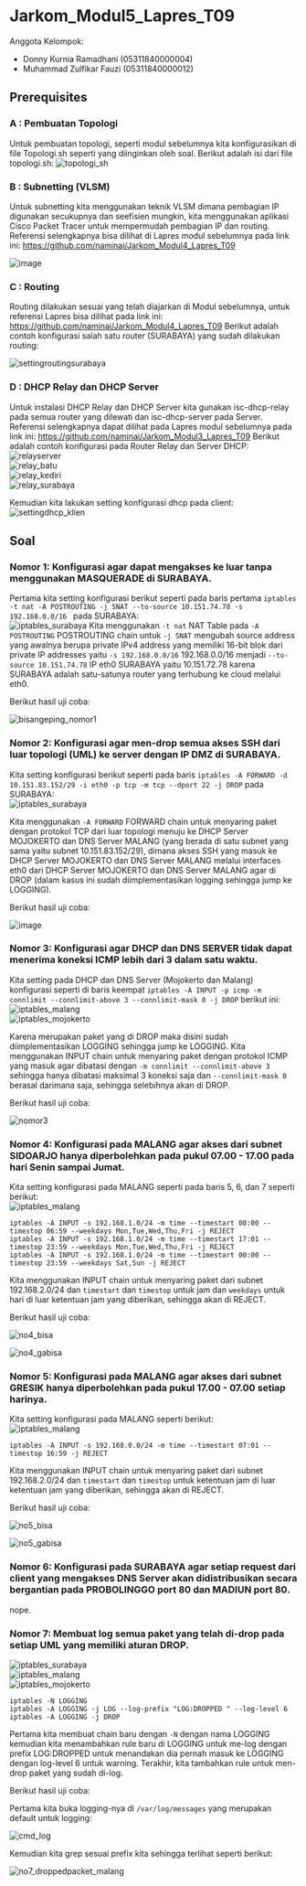 # Jarkom_Modul5_Lapres_T09
Anggota Kelompok:
- Donny Kurnia Ramadhani (05311840000004)  
- Muhammad Zulfikar Fauzi (05311840000012)  

## Prerequisites
### A : Pembuatan Topologi
Untuk pembuatan topologi, seperti modul sebelumnya kita konfigurasikan di file Topologi.sh seperti yang diinginkan oleh soal. Berikut adalah isi dari file topologi.sh:
![topologi_sh](https://user-images.githubusercontent.com/61267430/103164636-700dee00-4840-11eb-948a-464089170703.PNG) 

### B : Subnetting (VLSM)
Untuk subnetting kita menggunakan teknik VLSM dimana pembagian IP digunakan secukupnya dan seefisien mungkin, kita menggunakan aplikasi Cisco Packet Tracer untuk mempermudah pembagian IP dan routing. Referensi selengkapnya bisa dilihat di Lapres modul sebelumnya pada link ini: https://github.com/naminai/Jarkom_Modul4_Lapres_T09

![image](https://user-images.githubusercontent.com/61267430/103167050-6db88d80-485a-11eb-8026-275088193bb9.png)

### C : Routing
Routing dilakukan sesuai yang telah diajarkan di Modul sebelumnya, untuk referensi Lapres bisa dilihat pada link ini: https://github.com/naminai/Jarkom_Modul4_Lapres_T09
Berikut adalah contoh konfigurasi salah satu router (SURABAYA) yang sudah dilakukan routing: 

![settingroutingsurabaya](https://user-images.githubusercontent.com/61267430/103164658-c0854b80-4840-11eb-88d5-6fb8df26c007.PNG)

### D : DHCP Relay dan DHCP Server
Untuk instalasi DHCP Relay dan DHCP Server kita gunakan isc-dhcp-relay pada semua router yang dilewati dan isc-dhcp-server pada Server. Referensi selengkapnya dapat dilihat pada Lapres modul sebelumnya pada link ini: https://github.com/naminai/Jarkom_Modul3_Lapres_T09
Berikut adalah contoh konfigurasi pada Router Relay dan Server DHCP:  
![relayserver](https://user-images.githubusercontent.com/61267430/103164678-f1658080-4840-11eb-91d8-1d5a3f5dcc97.PNG)  
![relay_batu](https://user-images.githubusercontent.com/61267430/103164679-f296ad80-4840-11eb-934a-c753e36c4f02.PNG)  
![relay_kediri](https://user-images.githubusercontent.com/61267430/103164680-f32f4400-4840-11eb-8f0b-f3ca4f48873e.PNG)  
![relay_surabaya](https://user-images.githubusercontent.com/61267430/103164682-f3c7da80-4840-11eb-8d53-c14168b35ec8.PNG)  

Kemudian kita lakukan setting konfigurasi dhcp pada client:  
![settingdhcp_klien](https://user-images.githubusercontent.com/61267430/103164706-3b4e6680-4841-11eb-9314-51062846cfa0.PNG)

## Soal
### Nomor 1: Konfigurasi agar dapat mengakses ke luar tanpa menggunakan MASQUERADE di SURABAYA.
Pertama kita setting konfigurasi berikut seperti pada baris pertama `iptables -t nat -A POSTROUTING -j SNAT --to-source 10.151.74.78 -s 192.168.0.0/16 ` pada SURABAYA:  
![iptables_surabaya](https://user-images.githubusercontent.com/61267430/103164774-f70f9600-4841-11eb-9231-e913de2f8d7e.PNG) 
Kita menggunakan `-t nat` NAT Table pada `-A POSTROUTING` POSTROUTING chain untuk `-j SNAT` mengubah source address yang awalnya berupa private IPv4 address yang memiliki 16-bit blok dari private IP addresses yaitu `-s 192.168.0.0/16` 192.168.0.0/16 menjadi `--to-source 10.151.74.78` IP eth0 SURABAYA yaitu 10.151.72.78 karena SURABAYA adalah satu-satunya router yang terhubung ke cloud melalui eth0.

Berikut hasil uji coba: 

![bisangeping_nomor1](https://user-images.githubusercontent.com/61267430/103166767-ecf89200-4857-11eb-8b58-cbf4f52267ba.PNG)  

### Nomor 2: Konfigurasi agar men-drop semua akses SSH dari luar topologi (UML) ke server dengan IP DMZ di SURABAYA.
Kita setting konfigurasi berikut seperti pada baris `iptables -A FORWARD -d 10.151.83.152/29 -i eth0 -p tcp -m tcp --dport 22 -j DROP` pada SURABAYA:   
![iptables_surabaya](https://user-images.githubusercontent.com/61267430/103164774-f70f9600-4841-11eb-9231-e913de2f8d7e.PNG)  

Kita menggunakan `-A FORWARD` FORWARD chain untuk menyaring paket dengan protokol TCP dari luar topologi menuju ke DHCP Server MOJOKERTO dan DNS Server MALANG (yang berada di satu subnet yang sama yaitu subnet 10.151.83.152/29), dimana akses SSH yang masuk ke DHCP Server MOJOKERTO dan DNS Server MALANG melalui interfaces eth0 dari DHCP Server MOJOKERTO dan DNS Server MALANG agar di DROP (dalam kasus ini sudah diimplementasikan logging sehingga jump ke LOGGING).

Berikut hasil uji coba:   

![image](https://user-images.githubusercontent.com/61267430/103166964-b7ed3f00-4859-11eb-9619-f0baeab8adb6.png) 

### Nomor 3: Konfigurasi agar DHCP dan DNS SERVER tidak dapat menerima koneksi ICMP lebih dari 3 dalam satu waktu.
Kita setting pada DHCP dan DNS Server (Mojokerto dan Malang) konfigurasi seperti di baris keempat `iptables -A INPUT -p icmp -m connlimit --connlimit-above 3 --connlimit-mask 0 -j DROP` berikut ini:  
![iptables_malang](https://user-images.githubusercontent.com/61267430/103164868-44d8ce00-4843-11eb-93af-f2643066d4da.PNG)  
![iptables_mojokerto](https://user-images.githubusercontent.com/61267430/103164869-4609fb00-4843-11eb-9023-cf998259df32.PNG)  

Karena merupakan paket yang di DROP maka disini sudah diimplementasikan LOGGING sehingga jump ke LOGGING. Kita menggunakan INPUT chain untuk menyaring paket dengan protokol ICMP yang masuk agar dibatasi dengan `-m connlimit --connlimit-above 3`  sehingga hanya dibatasi maksimal 3 koneksi saja dan `--connlimit-mask 0` berasal darimana saja, sehingga selebihnya akan di DROP. 

Berikut hasil uji coba:

![nomor3](https://user-images.githubusercontent.com/61267430/103166778-0ac5f700-4858-11eb-9c3a-1ce95d07dc27.PNG)

### Nomor 4: Konfigurasi pada MALANG agar akses dari subnet SIDOARJO hanya diperbolehkan pada pukul 07.00 - 17.00 pada hari Senin sampai Jumat.
Kita setting konfigurasi pada MALANG seperti pada baris 5, 6, dan 7 seperti berikut:  
![iptables_malang](https://user-images.githubusercontent.com/61267430/103164868-44d8ce00-4843-11eb-93af-f2643066d4da.PNG)  
```
iptables -A INPUT -s 192.168.1.0/24 -m time --timestart 00:00 --timestop 06:59 --weekdays Mon,Tue,Wed,Thu,Fri -j REJECT
iptables -A INPUT -s 192.168.1.0/24 -m time --timestart 17:01 --timestop 23:59 --weekdays Mon,Tue,Wed,Thu,Fri -j REJECT
iptables -A INPUT -s 192.168.1.0/24 -m time --timestart 00:00 --timestop 23:59 --weekdays Sat,Sun -j REJECT
```

Kita menggunakan INPUT chain untuk menyaring paket dari subnet 192.168.2.0/24 dan `timestart` dan `timestop` untuk jam dan `weekdays` untuk hari di luar ketentuan jam yang diberikan, sehingga akan di REJECT.

Berikut hasil uji coba:

![no4_bisa](https://user-images.githubusercontent.com/61267430/103166786-203b2100-4858-11eb-9d84-59adb344ffe8.PNG)    

![no4_gabisa](https://user-images.githubusercontent.com/61267430/103166788-20d3b780-4858-11eb-88b7-4e63f98ed0e7.PNG)    
  

### Nomor 5: Konfigurasi pada MALANG agar akses dari subnet GRESIK hanya diperbolehkan pada pukul 17.00 - 07.00 setiap harinya.
Kita setting konfigurasi pada MALANG seperti berikut:  
![iptables_malang](https://user-images.githubusercontent.com/61267430/103164868-44d8ce00-4843-11eb-93af-f2643066d4da.PNG)  
```
iptables -A INPUT -s 192.168.0.0/24 -m time --timestart 07:01 --timestop 16:59 -j REJECT
```   
Kita menggunakan INPUT chain untuk menyaring paket dari subnet 192.168.2.0/24 dan `timestart` dan `timestop` untuk ketentuan jam di luar ketentuan jam yang diberikan, sehingga akan di REJECT.

Berikut hasil uji coba: 

![no5_bisa](https://user-images.githubusercontent.com/61267430/103166796-33e68780-4858-11eb-89dd-3ff8fa6401e0.PNG)  

![no5_gabisa](https://user-images.githubusercontent.com/61267430/103166799-347f1e00-4858-11eb-9309-5ca252f3b8ca.PNG)  

### Nomor 6: Konfigurasi pada SURABAYA agar setiap request dari client yang mengakses DNS Server akan didistribusikan secara bergantian pada PROBOLINGGO port 80 dan MADIUN port 80.
nope.

### Nomor 7: Membuat log semua paket yang telah di-drop pada setiap UML yang memiliki aturan DROP.  
![iptables_surabaya](https://user-images.githubusercontent.com/61267430/103164774-f70f9600-4841-11eb-9231-e913de2f8d7e.PNG)  
![iptables_malang](https://user-images.githubusercontent.com/61267430/103164868-44d8ce00-4843-11eb-93af-f2643066d4da.PNG)  
![iptables_mojokerto](https://user-images.githubusercontent.com/61267430/103164869-4609fb00-4843-11eb-9023-cf998259df32.PNG)  
```
iptables -N LOGGING
iptables -A LOGGING -j LOG --log-prefix "LOG:DROPPED " --log-level 6
iptables -A LOGGING -j DROP
```

Pertama kita membuat chain baru dengan `-N` dengan nama LOGGING kemudian kita menambahkan rule baru di LOGGING untuk me-log dengan prefix LOG:DROPPED untuk menandakan dia pernah masuk ke LOGGING dengan log-level 6 untuk warning. Terakhir, kita tambahkan rule untuk men-drop paket yang sudah di-log.

Berikut hasil uji coba:   

Pertama kita buka logging-nya di `/var/log/messages` yang merupakan default untuk logging:  

![cmd_log](https://user-images.githubusercontent.com/61267430/103166814-46f95780-4858-11eb-985c-a1b4bb71516a.PNG) 

Kemudian kita grep sesuai prefix kita sehingga terlihat seperti berikut:  

![no7_droppedpacket_malang](https://user-images.githubusercontent.com/61267430/103166753-bde22080-4857-11eb-9f4c-51628f5fcf20.PNG)  
